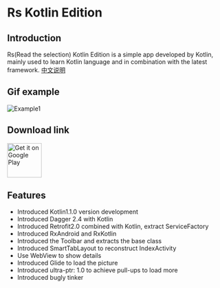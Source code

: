# Rs Kotlin Edition

## Introduction
Rs(Read the selection) Kotlin Edition is a simple app developed by Kotlin, mainly used to learn Kotlin language and in combination with the latest framework. [中文说明](https://github.com/LeeeYou/ZhiHuRiBao/blob/master/README-zh.md)
## Gif example
![Example1](https://github.com/LeeeYou/Img/blob/master/leeeyou/%E9%98%85%E8%AF%BB%E7%B2%BE%E9%80%89kotlin%E7%89%88.gif?raw=true)

## Download link
<a href='https://play.google.com/store/apps/details?id=com.xyz.leeeyou.zhihuribao
'><img alt='Get it on Google Play' src='https://play.google.com/intl/en_us/badges/images/generic/en_badge_web_generic.png' height="80px"/></a> 

## Features
- Introduced Kotlin1.1.0 version development
- Introduced Dagger 2.4 with Kotlin
- Introduced Retrofit2.0 combined with Kotlin, extract ServiceFactory
- Introduced RxAndroid and RxKotlin
- Introduced the Toolbar and extracts the base class
- Introduced SmartTabLayout to reconstruct IndexActivity
- Use WebView to show details
- Introduced Glide to load the picture
- Introduced ultra-ptr: 1.0 to achieve pull-ups to load more
- Introduced bugly tinker
